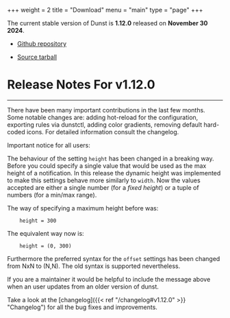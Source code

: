 +++
weight = 2
title = "Download"
menu = "main"
type = "page"
+++

The current stable version of Dunst is **1.12.0** released on **November 30 2024**.

* <i class="fa fa-github" aria-hidden="true"></i> [Github repository](https://github.com/dunst-project/dunst)

* <i class="fa fa-archive" aria-hidden="true"></i> [Source tarball](https://github.com/dunst-project/dunst/archive/v1.12.0.tar.gz)

# Release Notes For v1.12.0
***

There have been many important contributions in the last few months.
Some notable changes are: adding hot-reload for the configuration, exporting
rules via dunstctl, adding color gradients, removing default hard-coded icons.
For detailed information consult the changelog.

Important notice for all users:

The behaviour of the setting `height` has been changed in a breaking way.
Before you could specify a single value that would be used as the max height
of a notification. In this release the dynamic height was implemented to make
this settings behave more similarly to `width`.
Now the values accepted are either a single number (for a *fixed height*) or
a tuple of numbers (for a min/max range).

The way of specifying a maximum height before was:
```
    height = 300
```

The equivalent way now is:
```
    height = (0, 300)
```

Furthermore the preferred syntax for the `offset` settings has been changed
from NxN to (N,N). The old syntax is supported nevertheless.

If you are a maintainer it would be helpful to include the message above when
an user updates from an older version of dunst.

Take a look at the [changelog]({{< ref "/changelog#v1.12.0" >}} "Changelog") for all the bug fixes and improvements.

